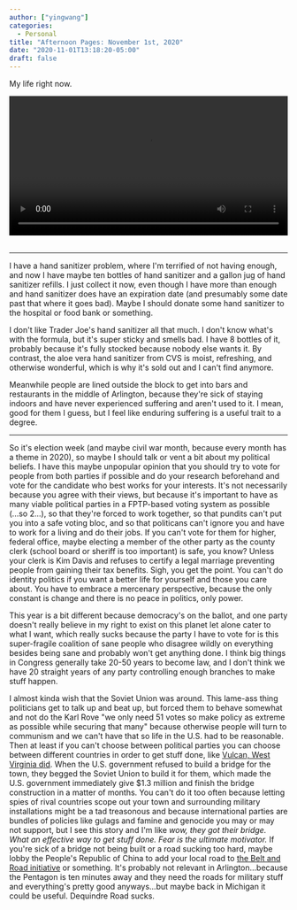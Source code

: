 ```yaml
---
author: ["yingwang"]
categories:
  - Personal
title: "Afternoon Pages: November 1st, 2020"
date: "2020-11-01T13:18:20-05:00"
draft: false
---
```


My life right now.

<!-- https://stackoverflow.com/a/26276254 -->
<video style="width: 100%; width: -moz-available; width: -webkit-fill-available;
    width: fill-available; max-width: 100%;" controls> <source
    src="/video/general/covid.mp4" type="video/mp4"> Your browser does not
    support HTML5 video. </video> <br/> <br/>

__________

I have a hand sanitizer problem, where I'm terrified of not having enough, and
now I have maybe ten bottles of hand sanitizer and a gallon jug of hand
sanitizer refills. I just collect it now, even though I have more than enough
and hand sanitizer does have an expiration date (and presumably some date past
that where it goes bad). Maybe I should donate some hand sanitizer to the
hospital or food bank or something.

I don't like Trader Joe's hand sanitizer all that much. I don't know what's with
the formula, but it's super sticky and smells bad. I have 8 bottles of it,
probably because it's fully stocked because nobody else wants it. By contrast,
the aloe vera hand sanitizer from CVS is moist, refreshing, and otherwise
wonderful, which is why it's sold out and I can't find anymore.

Meanwhile people are lined outside the block to get into bars and restaurants in
the middle of Arlington, because they're sick of staying indoors and have never
experienced suffering and aren't used to it. I mean, good for them I guess, but
I feel like enduring suffering is a useful trait to a degree.

__________

So it's election week (and maybe civil war month, because every month has a
theme in 2020), so maybe I should talk or vent a bit about my political beliefs.
I have this maybe unpopular opinion that you should try to vote for people from
both parties if possible and do your research beforehand and vote for the
candidate who best works for your interests. It's not necessarily because you
agree with their views, but because it's important to have as many viable
political parties in a FPTP-based voting system as possible (...so 2...), so
that they're forced to work together, so that pundits can't put you into a safe
voting bloc, and so that politicans can't ignore you and have to work for a
living and do their jobs. If you can't vote for them for higher, federal office,
maybe electing a member of the other party as the county clerk (school board or
sheriff is too important) is safe, you know? Unless your clerk is Kim Davis and
refuses to certify a legal marriage preventing people from gaining their tax
benefits. Sigh, you get the point. You can't do identity politics if you want a
better life for yourself and those you care about. You have to embrace a
mercenary perspective, because the only constant is change and there is no peace
in politics, only power.

This year is a bit different because democracy's on the ballot, and one party
doesn't really believe in my right to exist on this planet let alone cater to
what I want, which really sucks because the party I have to vote for is this
super-fragile coalition of sane people who disagree wildly on everything besides
being sane and probably won't get anything done. I think big things in Congress
generally take 20-50 years to become law, and I don't think we have 20 straight
years of any party controlling enough branches to make stuff happen.

I almost kinda wish that the Soviet Union was around. This lame-ass thing
politicians get to talk up and beat up, but forced them to behave somewhat and
not do the Karl Rove "we only need 51 votes so make policy as extreme as
possible while securing that many" because otherwise people will turn to
communism and we can't have that so life in the U.S. had to be reasonable. Then
at least if you can't choose between political parties you can choose between
different countries in order to get stuff done, like [Vulcan, West Virginia
did](https://news.google.com/newspapers?id=0g0wAAAAIBAJ&sjid=sgUEAAAAIBAJ&pg=2235%2C462258).
When the U.S. government refused to build a bridge for the town, they begged the
Soviet Union to build it for them, which made the U.S. government immediately
give $1.3 million and finish the bridge construction in a matter of months. You
can't do it too often because letting spies of rival countries scope out your
town and surrounding military installations might be a tad treasonous and
because international parties are bundles of policies like gulags and famine and
genocide you may or may not support, but I see this story and I'm like *wow,
they got their bridge. What an effective way to get stuff done. Fear is the
ultimate motivator.* If you're sick of a bridge not being built or a road
sucking too hard, maybe lobby the People's Republic of China to add your local
road to [the Belt and Road
initiative](https://en.wikipedia.org/wiki/Belt_and_Road_Initiative) or
something. It's probably not relevant in Arlington...because the Pentagon is ten
minutes away and they need the roads for military stuff and everything's pretty
good anyways...but maybe back in Michigan it could be useful. Dequindre Road
sucks.
